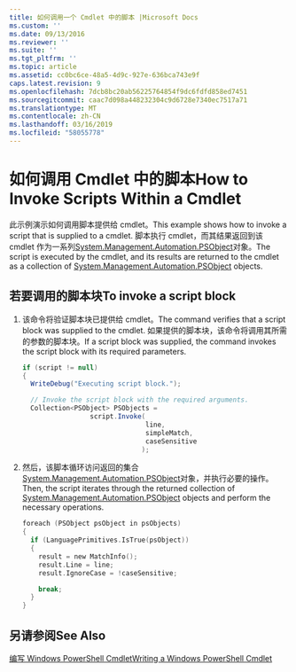 ```yaml
---
title: 如何调用一个 Cmdlet 中的脚本 |Microsoft Docs
ms.custom: ''
ms.date: 09/13/2016
ms.reviewer: ''
ms.suite: ''
ms.tgt_pltfrm: ''
ms.topic: article
ms.assetid: cc0bc6ce-48a5-4d9c-927e-636bca743e9f
caps.latest.revision: 9
ms.openlocfilehash: 7dcb8bc20ab56225764854f9dc6fdfd858ed7451
ms.sourcegitcommit: caac7d098a448232304c9d6728e7340ec7517a71
ms.translationtype: MT
ms.contentlocale: zh-CN
ms.lasthandoff: 03/16/2019
ms.locfileid: "58055778"
---
```

# <a name="how-to-invoke-scripts-within-a-cmdlet"></a><span data-ttu-id="4a40b-102">如何调用 Cmdlet 中的脚本</span><span class="sxs-lookup"><span data-stu-id="4a40b-102">How to Invoke Scripts Within a Cmdlet</span></span>

<span data-ttu-id="4a40b-103">此示例演示如何调用脚本提供给 cmdlet。</span><span class="sxs-lookup"><span data-stu-id="4a40b-103">This example shows how to invoke a script that is supplied to a cmdlet.</span></span> <span data-ttu-id="4a40b-104">脚本执行 cmdlet，而其结果返回到该 cmdlet 作为一系列[System.Management.Automation.PSObject](/dotnet/api/System.Management.Automation.PSObject)对象。</span><span class="sxs-lookup"><span data-stu-id="4a40b-104">The script is executed by the cmdlet, and its results are returned to the cmdlet as a collection of [System.Management.Automation.PSObject](/dotnet/api/System.Management.Automation.PSObject) objects.</span></span>

## <a name="to-invoke-a-script-block"></a><span data-ttu-id="4a40b-105">若要调用的脚本块</span><span class="sxs-lookup"><span data-stu-id="4a40b-105">To invoke a script block</span></span>

1. <span data-ttu-id="4a40b-106">该命令将验证脚本块已提供给 cmdlet。</span><span class="sxs-lookup"><span data-stu-id="4a40b-106">The command verifies that a script block was supplied to the cmdlet.</span></span> <span data-ttu-id="4a40b-107">如果提供的脚本块，该命令将调用其所需的参数的脚本块。</span><span class="sxs-lookup"><span data-stu-id="4a40b-107">If a script block was supplied, the command invokes the script block with its required parameters.</span></span>

    ```csharp
    if (script != null)
    {
      WriteDebug("Executing script block.");

      // Invoke the script block with the required arguments.
      Collection<PSObject> PSObjects =
                     script.Invoke(
                                   line,
                                   simpleMatch,
                                   caseSensitive
                                  );
    ```

2. <span data-ttu-id="4a40b-108">然后，该脚本循环访问返回的集合[System.Management.Automation.PSObject](/dotnet/api/System.Management.Automation.PSObject)对象，并执行必要的操作。</span><span class="sxs-lookup"><span data-stu-id="4a40b-108">Then, the script iterates through the returned collection of [System.Management.Automation.PSObject](/dotnet/api/System.Management.Automation.PSObject) objects and perform the necessary operations.</span></span>

    ```c
    foreach (PSObject psObject in psObjects)
    {
      if (LanguagePrimitives.IsTrue(psObject))
      {
        result = new MatchInfo();
        result.Line = line;
        result.IgnoreCase = !caseSensitive;

        break;
      }
    }

    ```

## <a name="see-also"></a><span data-ttu-id="4a40b-109">另请参阅</span><span class="sxs-lookup"><span data-stu-id="4a40b-109">See Also</span></span>

[<span data-ttu-id="4a40b-110">编写 Windows PowerShell Cmdlet</span><span class="sxs-lookup"><span data-stu-id="4a40b-110">Writing a Windows PowerShell Cmdlet</span></span>](./writing-a-windows-powershell-cmdlet.md)
